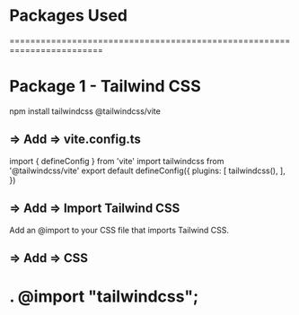 # Packages Used

========================================================================
# Package 1 - Tailwind CSS
npm install tailwindcss @tailwindcss/vite

## => Add => vite.config.ts
import { defineConfig } from 'vite'
import tailwindcss from '@tailwindcss/vite'
export default defineConfig({
  plugins: [
    tailwindcss(),
  ],
})

## => Add =>  Import Tailwind CSS
Add an @import to your CSS file that imports Tailwind CSS.

## => Add => CSS
. @import "tailwindcss";
========================================================================